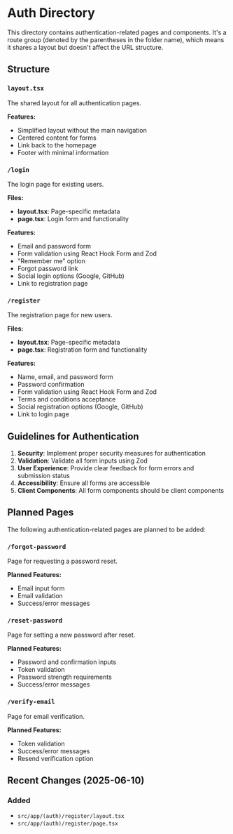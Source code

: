 # Auth Directory

This directory contains authentication-related pages and components. It's a route group (denoted by the parentheses in the folder name), which means it shares a layout but doesn't affect the URL structure.

## Structure

### `layout.tsx`
The shared layout for all authentication pages.

**Features:**
- Simplified layout without the main navigation
- Centered content for forms
- Link back to the homepage
- Footer with minimal information

### `/login`
The login page for existing users.

**Files:**
- **layout.tsx**: Page-specific metadata
- **page.tsx**: Login form and functionality

**Features:**
- Email and password form
- Form validation using React Hook Form and Zod
- "Remember me" option
- Forgot password link
- Social login options (Google, GitHub)
- Link to registration page

### `/register`
The registration page for new users.

**Files:**
- **layout.tsx**: Page-specific metadata
- **page.tsx**: Registration form and functionality

**Features:**
- Name, email, and password form
- Password confirmation
- Form validation using React Hook Form and Zod
- Terms and conditions acceptance
- Social registration options (Google, GitHub)
- Link to login page

## Guidelines for Authentication

1. **Security**: Implement proper security measures for authentication
2. **Validation**: Validate all form inputs using Zod
3. **User Experience**: Provide clear feedback for form errors and submission status
4. **Accessibility**: Ensure all forms are accessible
5. **Client Components**: All form components should be client components

## Planned Pages

The following authentication-related pages are planned to be added:

### `/forgot-password`
Page for requesting a password reset.

**Planned Features:**
- Email input form
- Email validation
- Success/error messages

### `/reset-password`
Page for setting a new password after reset.

**Planned Features:**
- Password and confirmation inputs
- Token validation
- Password strength requirements
- Success/error messages

### `/verify-email`
Page for email verification.

**Planned Features:**
- Token validation
- Success/error messages
- Resend verification option



## Recent Changes (2025-06-10)

### Added

- `src/app/(auth)/register/layout.tsx`
- `src/app/(auth)/register/page.tsx`

